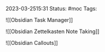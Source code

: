 
2023-03-2515:31
Status: #moc
Tags:

![[Obsidian Task Manager]]



![[Obsidian Zettelkasten Note Taking]]

![[Obsidian Callouts]]

